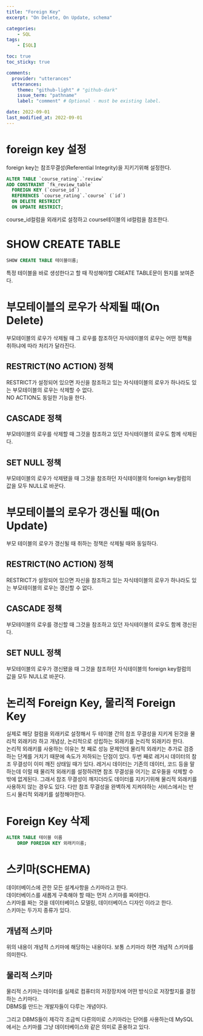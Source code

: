 ```yaml
---
title: "Foreign Key"
excerpt: "On Delete, On Update, schema"

categories:
    - SQL
tags:
    - [SQL]

toc: true
toc_sticky: true

comments:
  provider: "utterances"
  utterances:
    theme: "github-light" # "github-dark"
    issue_term: "pathname"
    label: "comment" # Optional - must be existing label.

date: 2022-09-01
last_modified_at: 2022-09-01
---
```

# foreign key 설정
foreign key는 참조무결성(Referential Integrity)을 지키기위해 설정한다.  
```sql
ALTER TABLE `course_rating`.`review` 
ADD CONSTRAINT `fk_review_table`
  FOREIGN KEY (`course_id`)
  REFERENCES `course_rating`.`course` (`id`)
  ON DELETE RESTRICT
  ON UPDATE RESTRICT;
```
course_id컬럼을 외래키로 설정하고 course테이블의 id컬럼을 참조한다.  

# SHOW CREATE TABLE
```sql
SHOW CREATE TABLE 테이블이름;
```
특정 테이블을 바로 생성한다고 할 때 작성해야할 CREATE TABLE문이 뭔지를 보여준다.  

# 부모테이블의 로우가 삭제될 때(On Delete)
부모테이블의 로우가 삭제될 때 그 로우를 참조하던 자식테이블의 로우는 어떤 정책을 취하냐에 따라 처리가 달라진다.  
## RESTRICT(NO ACTION) 정책
RESTRICT가 설정되어 있으면 자신을 참조하고 있는 자식테이블의 로우가 하나라도 있는 부모테이블의 로우는 삭제할 수 없다.  
NO ACTION도 동일한 기능을 한다.  
## CASCADE 정책
부모테이블의 로우를 삭제할 때 그것을 참조하고 있던 자식테이블의 로우도 함께 삭제된다.  
## SET NULL 정책
부모테이블의 로우가 삭제됐을 때 그것을 참조하던 자식테이블의 foreign key컬럼의 값을 모두 NULL로 바꾼다.  

# 부모테이블의 로우가 갱신될 때(On Update)
부모 테이블의 로우가 갱신될 때 취하는 정책은 삭제될 때와 동일하다.  
## RESTRICT(NO ACTION) 정책
RESTRICT가 설정되어 있으면 자신을 참조하고 있는 자식테이블의 로우가 하나라도 있는 부모테이블의 로우는 갱신할 수 없다. 
## CASCADE 정책
부모테이블의 로우를 갱신할 때 그것을 참조하고 있던 자식테이블의 로우도 함께 갱신된다.
## SET NULL 정책
부모테이블의 로우가 갱신됐을 때 그것을 참조하던 자식테이블의 foreign key컬럼의 값을 모두 NULL로 바꾼다. 

# 논리적 Foreign Key, 물리적 Foreign Key
실제로 해당 컬럼을 외래키로 설정해서 두 테이블 간의 참조 무결성을 지키게 된것을 물리적 외래키라 하고 개념상, 논리적으로 성립하는 외래키를 논리적 외래키라 한다.  
논리적 외래키를 사용하는 이유는 첫 째로 성능 문제인데 물리적 외래키는 추가로 검증하는 단계를 거치기 때문에 속도가 저하되는 단점이 있다. 두번 째로 레거시 데이터의 참조 무결성이 이미 깨진 상태일 때가 있다. 레거시 데이터는 기존의 데이터, 코드 등을 말하는데 이럴 때 물리적 외래키를 설정하려면 참조 무결성을 어기는 로우들을 삭제할 수 밖에 없게된다. 그래서 참조 무결성이 깨지더라도 데이터를 지키기위해 물리적 외래키를 사용하지 않는 경우도 있다. 다만 참조 무결성을 완벽하게 지켜야하는 서비스에서는 반드시 물리적 외래키를 설정해야한다.  

# Foreign Key 삭제
```sql
ALTER TABLE 테이블 이름
    DROP FOREIGN KEY 외래키이름;
```
# 스키마(SCHEMA)
데이터베이스에 관한 모든 설계사항을 스키마라고 한다.  
데이터베이스를 새롭게 구축해야 할 때는 먼저 스키마를 짜야한다.  
스키마를 짜는 것을 데이터베이스 모델링, 데이터베이스 디자인 이라고 한다.  
스키마는 두가지 종류가 있다.  
## 개념적 스키마
위의 내용이 개념적 스키마에 해당하는 내용이다. 보통 스키마라 하면 개념적 스키마를 의미한다.  
## 물리적 스키마
물리적 스키마는 데이터를 실제로 컴퓨터의 저장장치에 어떤 방식으로 저장할지를 결정하는 스키마다.  
DBMS를 만드는 개발자들이 다루는 개념이다.  

그리고 DBMS들이 제각각 조금씩 다른의미로 스키마라는 단어를 사용하는데 MySQL에서는 스키마를 그냥 데이터베이스와 같은 의미로 혼용하고 있다.  
